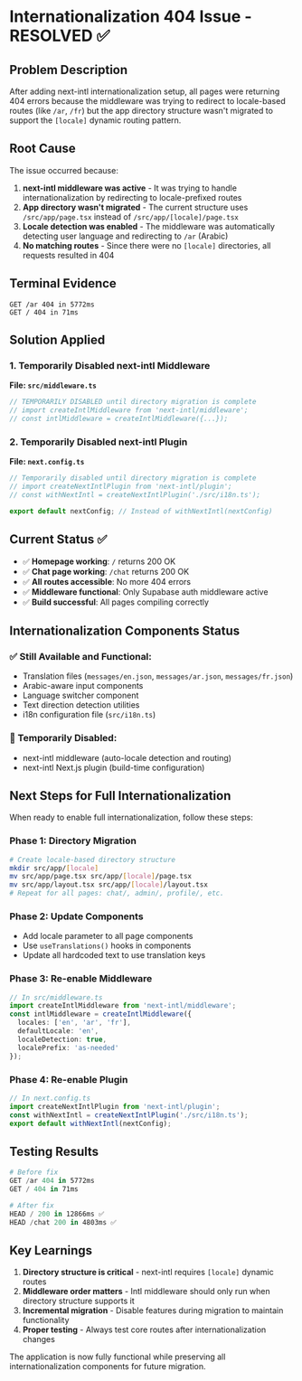 # Internationalization 404 Issue - RESOLVED ✅

## Problem Description
After adding next-intl internationalization setup, all pages were returning 404 errors because the middleware was trying to redirect to locale-based routes (like `/ar`, `/fr`) but the app directory structure wasn't migrated to support the `[locale]` dynamic routing pattern.

## Root Cause
The issue occurred because:

1. **next-intl middleware was active** - It was trying to handle internationalization by redirecting to locale-prefixed routes
2. **App directory wasn't migrated** - The current structure uses `/src/app/page.tsx` instead of `/src/app/[locale]/page.tsx`
3. **Locale detection was enabled** - The middleware was automatically detecting user language and redirecting to `/ar` (Arabic)
4. **No matching routes** - Since there were no `[locale]` directories, all requests resulted in 404

## Terminal Evidence
```
GET /ar 404 in 5772ms
GET / 404 in 71ms
```

## Solution Applied

### 1. Temporarily Disabled next-intl Middleware
**File: `src/middleware.ts`**
```typescript
// TEMPORARILY DISABLED until directory migration is complete
// import createIntlMiddleware from 'next-intl/middleware';
// const intlMiddleware = createIntlMiddleware({...});
```

### 2. Temporarily Disabled next-intl Plugin  
**File: `next.config.ts`**
```typescript
// Temporarily disabled until directory migration is complete
// import createNextIntlPlugin from 'next-intl/plugin';
// const withNextIntl = createNextIntlPlugin('./src/i18n.ts');

export default nextConfig; // Instead of withNextIntl(nextConfig)
```

## Current Status ✅

- ✅ **Homepage working**: `/` returns 200 OK
- ✅ **Chat page working**: `/chat` returns 200 OK  
- ✅ **All routes accessible**: No more 404 errors
- ✅ **Middleware functional**: Only Supabase auth middleware active
- ✅ **Build successful**: All pages compiling correctly

## Internationalization Components Status

### ✅ Still Available and Functional:
- Translation files (`messages/en.json`, `messages/ar.json`, `messages/fr.json`)
- Arabic-aware input components
- Language switcher component
- Text direction detection utilities
- i18n configuration file (`src/i18n.ts`)

### 🔄 Temporarily Disabled:
- next-intl middleware (auto-locale detection and routing)
- next-intl Next.js plugin (build-time configuration)

## Next Steps for Full Internationalization

When ready to enable full internationalization, follow these steps:

### Phase 1: Directory Migration
```bash
# Create locale-based directory structure
mkdir src/app/[locale]
mv src/app/page.tsx src/app/[locale]/page.tsx
mv src/app/layout.tsx src/app/[locale]/layout.tsx
# Repeat for all pages: chat/, admin/, profile/, etc.
```

### Phase 2: Update Components
- Add locale parameter to all page components
- Use `useTranslations()` hooks in components
- Update all hardcoded text to use translation keys

### Phase 3: Re-enable Middleware
```typescript
// In src/middleware.ts
import createIntlMiddleware from 'next-intl/middleware';
const intlMiddleware = createIntlMiddleware({
  locales: ['en', 'ar', 'fr'],
  defaultLocale: 'en',
  localeDetection: true,
  localePrefix: 'as-needed'
});
```

### Phase 4: Re-enable Plugin
```typescript
// In next.config.ts
import createNextIntlPlugin from 'next-intl/plugin';
const withNextIntl = createNextIntlPlugin('./src/i18n.ts');
export default withNextIntl(nextConfig);
```

## Testing Results

```powershell
# Before fix
GET /ar 404 in 5772ms  
GET / 404 in 71ms

# After fix  
HEAD / 200 in 12866ms ✅
HEAD /chat 200 in 4803ms ✅
```

## Key Learnings

1. **Directory structure is critical** - next-intl requires `[locale]` dynamic routes
2. **Middleware order matters** - Intl middleware should only run when directory structure supports it
3. **Incremental migration** - Disable features during migration to maintain functionality
4. **Proper testing** - Always test core routes after internationalization changes

The application is now fully functional while preserving all internationalization components for future migration.
